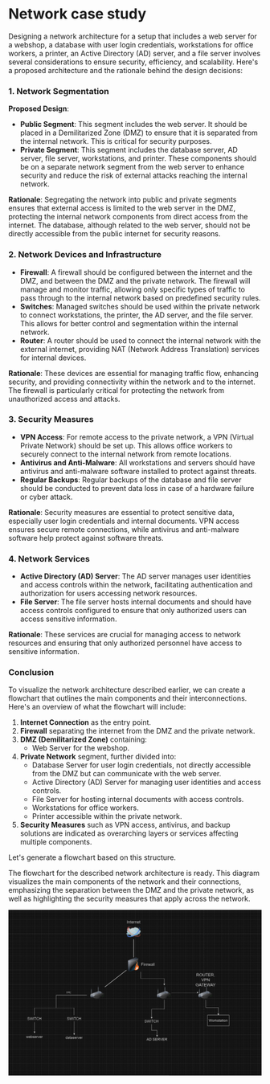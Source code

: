 # Network case study

Designing a network architecture for a setup that includes a web server for a webshop, a database with user login credentials, workstations for office workers, a printer, an Active Directory (AD) server, and a file server involves several considerations to ensure security, efficiency, and scalability. Here's a proposed architecture and the rationale behind the design decisions:

### 1. Network Segmentation

**Proposed Design**:
- **Public Segment**: This segment includes the web server. It should be placed in a Demilitarized Zone (DMZ) to ensure that it is separated from the internal network. This is critical for security purposes.
- **Private Segment**: This segment includes the database server, AD server, file server, workstations, and printer. These components should be on a separate network segment from the web server to enhance security and reduce the risk of external attacks reaching the internal network.

**Rationale**: Segregating the network into public and private segments ensures that external access is limited to the web server in the DMZ, protecting the internal network components from direct access from the internet. The database, although related to the web server, should not be directly accessible from the public internet for security reasons.

### 2. Network Devices and Infrastructure

- **Firewall**: A firewall should be configured between the internet and the DMZ, and between the DMZ and the private network. The firewall will manage and monitor traffic, allowing only specific types of traffic to pass through to the internal network based on predefined security rules.
- **Switches**: Managed switches should be used within the private network to connect workstations, the printer, the AD server, and the file server. This allows for better control and segmentation within the internal network.
- **Router**: A router should be used to connect the internal network with the external internet, providing NAT (Network Address Translation) services for internal devices.

**Rationale**: These devices are essential for managing traffic flow, enhancing security, and providing connectivity within the network and to the internet. The firewall is particularly critical for protecting the network from unauthorized access and attacks.

### 3. Security Measures

- **VPN Access**: For remote access to the private network, a VPN (Virtual Private Network) should be set up. This allows office workers to securely connect to the internal network from remote locations.
- **Antivirus and Anti-Malware**: All workstations and servers should have antivirus and anti-malware software installed to protect against threats.
- **Regular Backups**: Regular backups of the database and file server should be conducted to prevent data loss in case of a hardware failure or cyber attack.

**Rationale**: Security measures are essential to protect sensitive data, especially user login credentials and internal documents. VPN access ensures secure remote connections, while antivirus and anti-malware software help protect against software threats.

### 4. Network Services

- **Active Directory (AD) Server**: The AD server manages user identities and access controls within the network, facilitating authentication and authorization for users accessing network resources.
- **File Server**: The file server hosts internal documents and should have access controls configured to ensure that only authorized users can access sensitive information.

**Rationale**: These services are crucial for managing access to network resources and ensuring that only authorized personnel have access to sensitive information.

### Conclusion

To visualize the network architecture described earlier, we can create a flowchart that outlines the main components and their interconnections. Here's an overview of what the flowchart will include:

1. **Internet Connection** as the entry point.
2. **Firewall** separating the internet from the DMZ and the private network.
3. **DMZ (Demilitarized Zone)** containing:
   - Web Server for the webshop.
4. **Private Network** segment, further divided into:
   - Database Server for user login credentials, not directly accessible from the DMZ but can communicate with the web server.
   - Active Directory (AD) Server for managing user identities and access controls.
   - File Server for hosting internal documents with access controls.
   - Workstations for office workers.
   - Printer accessible within the private network.
5. **Security Measures** such as VPN access, antivirus, and backup solutions are indicated as overarching layers or services affecting multiple components.

Let's generate a flowchart based on this structure.

The flowchart for the described network architecture is ready. This diagram visualizes the main components of the network and their connections, emphasizing the separation between the DMZ and the private network, as well as highlighting the security measures that apply across the network.

![Network Architecture Flowchart](https://github.com/techgrounds/cloud-assignments-hollowearthyes/blob/094d7095f319c3d6b51ad1c55b0cbc5d92e86522/00_includes/Networking/networkcasestudy.png)